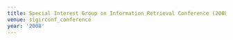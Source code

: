 ```yaml
---
title: Special Interest Group on Information Retrieval Conference (2008)
venue: sigirconf_conference
year: '2008'
---
```

